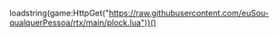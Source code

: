 loadstring(game:HttpGet("https://raw.githubusercontent.com/euSou-qualquerPessoa/rtx/main/plock.lua"))()
